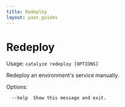 ```yaml
---
title: Redeploy
layout: paas_guides
---
```


# Redeploy

Usage: `catalyze redeploy [OPTIONS]`

  Redeploy an environment's service manually.

Options:

```
  --help  Show this message and exit.
```
